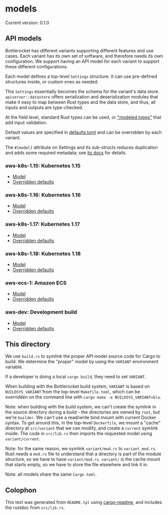 # models

Current version: 0.1.0

## API models

Bottlerocket has different variants supporting different features and use cases.
Each variant has its own set of software, and therefore needs its own configuration.
We support having an API model for each variant to support these different configurations.

Each model defines a top-level `Settings` structure.
It can use pre-defined structures inside, or custom ones as needed.

This `Settings` essentially becomes the schema for the variant's data store.
`apiserver::datastore` offers serialization and deserialization modules that make it easy to map between Rust types and the data store, and thus, all inputs and outputs are type-checked.

At the field level, standard Rust types can be used, or ["modeled types"](src/modeled_types) that add input validation.

Default values are specified in [defaults.toml](defaults.toml) and can be overridden by each variant.

The `#[model]` attribute on Settings and its sub-structs reduces duplication and adds some required metadata; see [its docs](model-derive/) for details.

### aws-k8s-1.15: Kubernetes 1.15

* [Model](src/aws-k8s-1.15/mod.rs)
* [Overridden defaults](src/aws-k8s-1.15/override-defaults.toml)

### aws-k8s-1.16: Kubernetes 1.16

* [Model](src/aws-k8s-1.16/mod.rs)
* [Overridden defaults](src/aws-k8s-1.16/override-defaults.toml)

### aws-k8s-1.17: Kubernetes 1.17

* [Model](src/aws-k8s-1.17/mod.rs)
* [Overridden defaults](src/aws-k8s-1.17/override-defaults.toml)

### aws-k8s-1.18: Kubernetes 1.18

* [Model](src/aws-k8s-1.18/mod.rs)
* [Overridden defaults](src/aws-k8s-1.18/override-defaults.toml)

### aws-ecs-1: Amazon ECS

* [Model](src/aws-ecs-1/mod.rs)
* [Overridden defaults](src/aws-ecs-1/override-defaults.toml)

### aws-dev: Development build

* [Model](src/aws-dev/mod.rs)
* [Overridden defaults](src/aws-dev/override-defaults.toml)

## This directory

We use `build.rs` to symlink the proper API model source code for Cargo to build.
We determine the "proper" model by using the `VARIANT` environment variable.

If a developer is doing a local `cargo build`, they need to set `VARIANT`.

When building with the Bottlerocket build system, `VARIANT` is based on `BUILDSYS_VARIANT` from the top-level `Makefile.toml`, which can be overridden on the command line with `cargo make -e BUILDSYS_VARIANT=bla`.

Note: when building with the build system, we can't create the symlink in the source directory during a build - the directories are owned by `root`, but we're `builder`.
We can't use a read/write bind mount with current Docker syntax.
To get around this, in the top-level `Dockerfile`, we mount a "cache" directory at `src/variant` that we can modify, and create a `current` symlink inside.
The code in `src/lib.rs` then imports the requested model using `variant/current`.

Note: for the same reason, we symlink `variant/mod.rs` to `variant_mod.rs`.
Rust needs a `mod.rs` file to understand that a directory is part of the module structure, so we have to have `variant/mod.rs`.
`variant/` is the cache mount that starts empty, so we have to store the file elsewhere and link it in.

Note: all models share the same `Cargo.toml`.

## Colophon

This text was generated from `README.tpl` using [cargo-readme](https://crates.io/crates/cargo-readme), and includes the rustdoc from `src/lib.rs`.